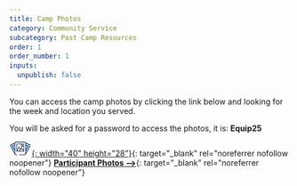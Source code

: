 ```yaml
---
title: Camp Photos
category: Community Service
subcategory: Post Camp Resources
order: 1
order_number: 1
inputs:
  unpublish: false
---
```

You can access the camp photos by clicking the link below and looking for the week and location you served.

You will be asked for a password to access the photos, it is: **Equip25**

[![](/uploads/photosicon-1.png){: width="40" height="28"}](https://show.pics.io/2024-gmt-participant-photos "2024 Participant Photos"){: target="_blank" rel="noreferrer nofollow noopener"}&nbsp;[**Participant Photos –&gt;**](https://show.pics.io/gmt-participant-photos "2025 Participant Photos"){: target="_blank" rel="noreferrer nofollow noopener"}